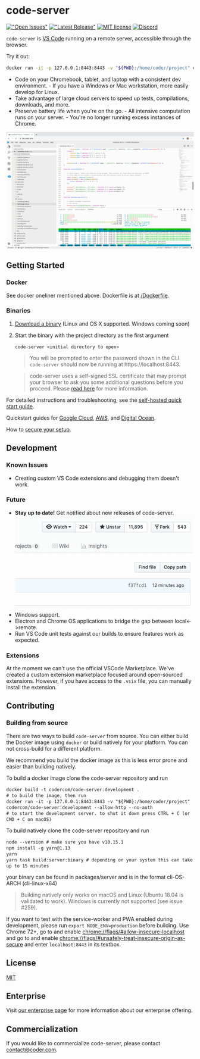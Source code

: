 # code-server

[!["Open Issues"](https://img.shields.io/github/issues-raw/codercom/code-server.svg)](https://github.com/codercom/code-server/issues)
[!["Latest Release"](https://img.shields.io/github/release/codercom/code-server.svg)](https://github.com/codercom/code-server/releases/latest)
[![MIT license](https://img.shields.io/badge/license-MIT-green.svg)](https://github.com/codercom/code-server/blob/master/LICENSE)
[![Discord](https://img.shields.io/discord/463752820026376202.svg?label=&logo=discord&logoColor=ffffff&color=7389D8&labelColor=6A7EC2)](https://discord.gg/zxSwN8Z)

`code-server` is [VS Code](https://github.com/Microsoft/vscode) running on a remote server, accessible through the browser.

Try it out:

```bash
docker run -it -p 127.0.0.1:8443:8443 -v "${PWD}:/home/coder/project" codercom/code-server:1.621 --allow-http --no-auth
```

- Code on your Chromebook, tablet, and laptop with a consistent dev environment. - If you have a Windows or Mac workstation, more easily develop for Linux.
- Take advantage of large cloud servers to speed up tests, compilations, downloads, and more.
- Preserve battery life when you're on the go. - All intensive computation runs on your server. - You're no longer running excess instances of Chrome.

![Screenshot](/doc/assets/ide.png)

## Getting Started

### Docker

See docker oneliner mentioned above. Dockerfile is at [/Dockerfile](/Dockerfile).

### Binaries

1.  [Download a binary](https://github.com/codercom/code-server/releases) (Linux and OS X supported. Windows coming soon)
2.  Start the binary with the project directory as the first argument

    ```
    code-server <initial directory to open>
    ```

    > You will be prompted to enter the password shown in the CLI
    > `code-server` should now be running at https://localhost:8443.

    > code-server uses a self-signed SSL certificate that may prompt your browser to ask you some additional questions before you proceed. Please [read here](doc/self-hosted/index.md) for more information.

For detailed instructions and troubleshooting, see the [self-hosted quick start guide](doc/self-hosted/index.md).

Quickstart guides for [Google Cloud](doc/admin/install/google_cloud.md), [AWS](doc/admin/install/aws.md), and [Digital Ocean](doc/admin/install/digitalocean.md).

How to [secure your setup](/doc/security/ssl.md).

## Development

### Known Issues

- Creating custom VS Code extensions and debugging them doesn't work.

### Future

- **Stay up to date!** Get notified about new releases of code-server.
  ![Screenshot](/doc/assets/release.gif)
- Windows support.
- Electron and Chrome OS applications to bridge the gap between local<->remote.
- Run VS Code unit tests against our builds to ensure features work as expected.

### Extensions

At the moment we can't use the official VSCode Marketplace. We've created a custom extension marketplace focused around open-sourced extensions. However, if you have access to the `.vsix` file, you can manually install the extension.

## Contributing

### Building from source

There are two ways to build `code-server` from source. You can either build the Docker image using `docker` or build natively for your platform. You can not cross-build for a different platform.

We recommend you build the docker image as this is less error prone and easier than building natively.

To build a docker image clone the code-server repository and run

```shell
docker build -t codercom/code-server:development .
# to build the image, then run
docker run -it -p 127.0.0.1:8443:8443 -v "${PWD}:/home/coder/project" codercom/code-server:development --allow-http --no-auth
# to start the development server. to shut it down press CTRL + C (or CMD + C on macOS)
```

To build natively clone the code-server repository and run

```shell
node --version # make sure you have v10.15.1
npm install -g yarn@1.13
yarn
yarn task build:server:binary # depending on your system this can take up to 15 minutes
```

your binary can be found in packages/server and is in the format cli-OS-ARCH (cli-linux-x64)

> Building natively only works on macOS and Linux (Ubuntu 18.04 is validated to work). Windows is currently not supported (see issue #259).

If you want to test with the service-worker and PWA enabled during development, please run `export NODE_ENV=production` before building. Use Chrome 72+, go to and enable <chrome://flags/#allow-insecure-localhost> and go to and enable <chrome://flags/#unsafely-treat-insecure-origin-as-secure> and enter `localhost:8443` in its textbox.

## License

[MIT](LICENSE)

## Enterprise

Visit [our enterprise page](https://coder.com/enterprise) for more information about our enterprise offering.

## Commercialization

If you would like to commercialize code-server, please contact contact@coder.com.
